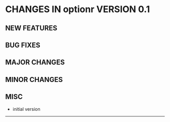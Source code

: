 # CHANGES IN optionr VERSION 0.1

## NEW FEATURES

## BUG FIXES

## MAJOR CHANGES

## MINOR CHANGES

## MISC

- initial version

-----


